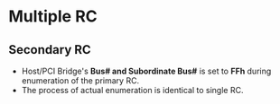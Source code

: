 # Multiple RC

## Secondary RC

* Host/PCI Bridge's **Bus# and Subordinate Bus#** is set to **FFh** during enumeration of the primary RC.
* The process of actual enumeration is identical to single RC.
